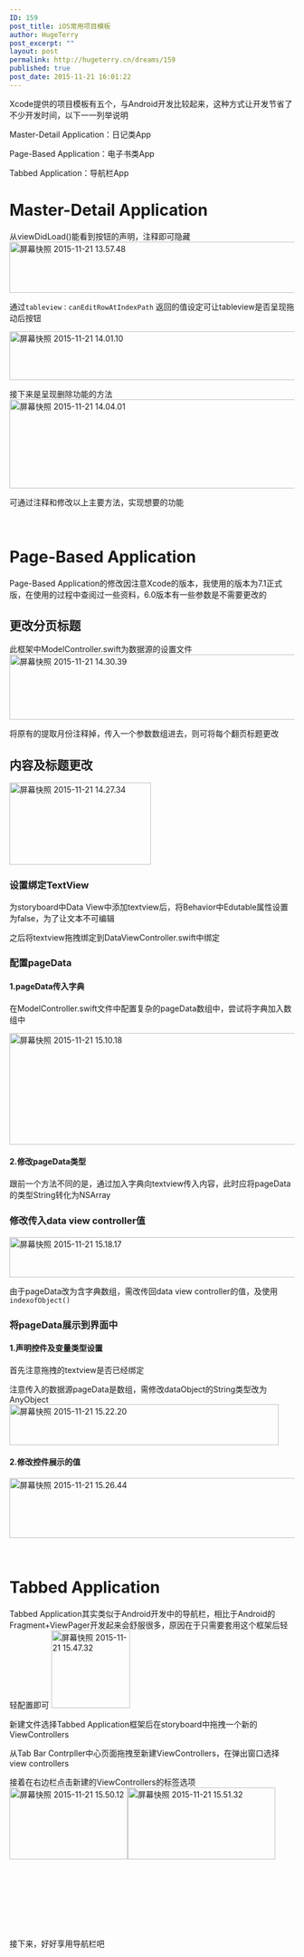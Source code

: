 ```yaml
---
ID: 159
post_title: iOS常用项目模板
author: HugeTerry
post_excerpt: ""
layout: post
permalink: http://hugeterry.cn/dreams/159
published: true
post_date: 2015-11-21 16:01:22
---
```

Xcode提供的项目模板有五个，与Android开发比较起来，这种方式让开发节省了不少开发时间，以下一一列举说明

Master-Detail Application：日记类App

Page-Based Application：电子书类App

Tabbed Application：导航栏App
<h1>Master-Detail Application</h1>
<p class="p1"><span class="s1">从viewDidLoad()能看到按钮的声明，注释即可隐藏<a href="http://www.hugeterry.cn/wp-content/uploads/2015/11/屏幕快照-2015-11-21-13.57.48.png"><img class="alignnone size-full wp-image-161" src="http://www.hugeterry.cn/wp-content/uploads/2015/11/屏幕快照-2015-11-21-13.57.48.png" alt="屏幕快照 2015-11-21 13.57.48" width="801" height="90" /></a></span></p>
<p class="p1">通过<code>tableview：</code><span class="s1"><code>canEditRowAtIndexPath</code> 返回的值设定可让tableview是否呈现拖动后按钮</span></p>
<p class="p1"><a href="http://www.hugeterry.cn/wp-content/uploads/2015/11/屏幕快照-2015-11-21-14.01.10.png"><img class="alignnone size-full wp-image-162" src="http://www.hugeterry.cn/wp-content/uploads/2015/11/屏幕快照-2015-11-21-14.01.10.png" alt="屏幕快照 2015-11-21 14.01.10" width="736" height="86" /></a></p>
<p class="p1">接下来是呈现删除功能的方法<a href="http://www.hugeterry.cn/wp-content/uploads/2015/11/屏幕快照-2015-11-21-14.04.01.png"><img class="alignnone size-full wp-image-163" src="http://www.hugeterry.cn/wp-content/uploads/2015/11/屏幕快照-2015-11-21-14.04.01.png" alt="屏幕快照 2015-11-21 14.04.01" width="729" height="157" /></a></p>
可通过注释和修改以上主要方法，实现想要的功能

&nbsp;
<h1>Page-Based Application</h1>
Page-Based Application的修改因注意Xcode的版本，我使用的版本为7.1正式版，在使用的过程中查阅过一些资料，6.0版本有一些参数是不需要更改的
<h2>更改分页标题</h2>
此框架中ModelController.swift为数据源的设置文件<a href="http://www.hugeterry.cn/wp-content/uploads/2015/11/屏幕快照-2015-11-21-14.30.39.png"><img class="alignnone size-full wp-image-164" src="http://www.hugeterry.cn/wp-content/uploads/2015/11/屏幕快照-2015-11-21-14.30.39.png" alt="屏幕快照 2015-11-21 14.30.39" width="613" height="115" /></a>

将原有的提取月份注释掉，传入一个参数数组进去，则可将每个翻页标题更改
<h2>内容及标题更改</h2>
<img class="size-full wp-image-165 alignright" src="http://www.hugeterry.cn/wp-content/uploads/2015/11/屏幕快照-2015-11-21-14.27.34.png" alt="屏幕快照 2015-11-21 14.27.34" width="250" height="145" />
<h3>设置绑定<span class="s1">TextView</span></h3>
为storyboard中Data View中添加textview后，将Behavior中Edutable属性设置为false，为了让文本不可编辑

之后将textview拖拽绑定到DataViewController.swift中绑定
<h3>配置pageData</h3>
<h4>1.pageData传入字典</h4>
在ModelController.swift文件中配置复杂的pageData数组中，尝试将字典加入数组中

<a href="http://www.hugeterry.cn/wp-content/uploads/2015/11/屏幕快照-2015-11-21-15.10.18.png"><img class="alignnone size-full wp-image-167" src="http://www.hugeterry.cn/wp-content/uploads/2015/11/屏幕快照-2015-11-21-15.10.18.png" alt="屏幕快照 2015-11-21 15.10.18" width="601" height="197" /></a>
<h4>2.修改pageData类型</h4>
跟前一个方法不同的是，通过加入字典向textview传入内容，此时应将pageData的类型String转化为NSArray
<h3>修改传入<span style="line-height: 1.5;">data view controller</span>值</h3>
<a href="http://www.hugeterry.cn/wp-content/uploads/2015/11/屏幕快照-2015-11-21-15.18.17.png"><img class="alignnone size-full wp-image-168" src="http://www.hugeterry.cn/wp-content/uploads/2015/11/屏幕快照-2015-11-21-15.18.17.png" alt="屏幕快照 2015-11-21 15.18.17" width="745" height="71" /></a>

由于pageData改为含字典数组，需改传回data view controller的值，及使用<code>indexofObject()</code>
<h3>将pageData展示到界面中</h3>
<h4>1.声明控件及变量类型设置</h4>
首先注意拖拽的textview是否已经绑定

注意传入的数据源pageData是数组，需修改<span class="s1">dataObject的String类型改为</span><span class="s1">AnyObject<a href="http://www.hugeterry.cn/wp-content/uploads/2015/11/屏幕快照-2015-11-21-15.22.20.png"><img class="alignnone size-full wp-image-169" src="http://www.hugeterry.cn/wp-content/uploads/2015/11/屏幕快照-2015-11-21-15.22.20.png" alt="屏幕快照 2015-11-21 15.22.20" width="476" height="72" /></a></span>
<h4>2.修改控件展示的值</h4>
<a href="http://www.hugeterry.cn/wp-content/uploads/2015/11/屏幕快照-2015-11-21-15.26.44.png"><img class="alignnone size-full wp-image-170" src="http://www.hugeterry.cn/wp-content/uploads/2015/11/屏幕快照-2015-11-21-15.26.44.png" alt="屏幕快照 2015-11-21 15.26.44" width="664" height="106" /></a>

&nbsp;
<h1>Tabbed Application</h1>
Tabbed Application其实类似于Android开发中的导航栏，相比于Android的Fragment+ViewPager开发起来会舒服很多，原因在于只需要套用这个框架后轻轻配置即可

<img class=" wp-image-171 alignright" src="http://www.hugeterry.cn/wp-content/uploads/2015/11/屏幕快照-2015-11-21-15.47.32.png" alt="屏幕快照 2015-11-21 15.47.32" width="139" height="137" />

新建文件选择Tabbed Application框架后在storyboard中拖拽一个新的ViewControllers

从Tab Bar Contrpller中心页面拖拽至新建ViewControllers，在弹出窗口选择view controllers

接着在右边栏点击新建的ViewControllers的标签选项<a href="http://www.hugeterry.cn/wp-content/uploads/2015/11/屏幕快照-2015-11-21-15.50.12.png"><img class="wp-image-172 alignleft" src="http://www.hugeterry.cn/wp-content/uploads/2015/11/屏幕快照-2015-11-21-15.50.12.png" alt="屏幕快照 2015-11-21 15.50.12" width="209" height="127" /></a><img class="size-full wp-image-174 alignleft" style="line-height: 1.5;" src="http://www.hugeterry.cn/wp-content/uploads/2015/11/屏幕快照-2015-11-21-15.51.32.png" alt="屏幕快照 2015-11-21 15.51.32" width="261" height="127" />

&nbsp;

&nbsp;

&nbsp;

&nbsp;

接下来，好好享用导航栏吧